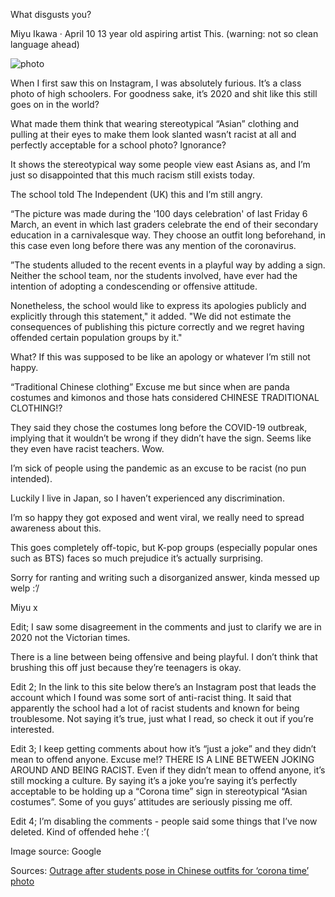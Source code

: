 What disgusts you?

Miyu Ikawa
·
April 10
13 year old aspiring artist
This. (warning: not so clean language ahead)

![photo](https://raw.githubusercontent.com/zhengkai/translate/master/quora/202005/assets/02.jpg)

When I first saw this on Instagram, I was absolutely furious. It’s a class photo of high schoolers. For goodness sake, it’s 2020 and shit like this still goes on in the world?

What made them think that wearing stereotypical “Asian” clothing and pulling at their eyes to make them look slanted wasn’t racist at all and perfectly acceptable for a school photo? Ignorance?

It shows the stereotypical way some people view east Asians as, and I’m just so disappointed that this much racism still exists today.

The school told The Independent (UK) this and I’m still angry.

“The picture was made during the '100 days celebration' of last Friday 6 March, an event in which last graders celebrate the end of their secondary education in a carnivalesque way. They choose an outfit long beforehand, in this case even long before there was any mention of the coronavirus.

”The students alluded to the recent events in a playful way by adding a sign. Neither the school team, nor the students involved, have ever had the intention of adopting a condescending or offensive attitude.

Nonetheless, the school would like to express its apologies publicly and explicitly through this statement," it added. "We did not estimate the consequences of publishing this picture correctly and we regret having offended certain population groups by it."

What? If this was supposed to be like an apology or whatever I’m still not happy.

“Traditional Chinese clothing” Excuse me but since when are panda costumes and kimonos and those hats considered CHINESE TRADITIONAL CLOTHING!?

They said they chose the costumes long before the COVID-19 outbreak, implying that it wouldn’t be wrong if they didn’t have the sign. Seems like they even have racist teachers. Wow.

I’m sick of people using the pandemic as an excuse to be racist (no pun intended).

Luckily I live in Japan, so I haven’t experienced any discrimination.

I’m so happy they got exposed and went viral, we really need to spread awareness about this.

This goes completely off-topic, but K-pop groups (especially popular ones such as BTS) faces so much prejudice it’s actually surprising.

Sorry for ranting and writing such a disorganized answer, kinda messed up welp :’/

Miyu x

Edit; I saw some disagreement in the comments and just to clarify we are in 2020 not the Victorian times.

There is a line between being offensive and being playful. I don’t think that brushing this off just because they’re teenagers is okay.

Edit 2; In the link to this site below there’s an Instagram post that leads the account which I found was some sort of anti-racist thing. It said that apparently the school had a lot of racist students and known for being troublesome. Not saying it’s true, just what I read, so check it out if you’re interested.

Edit 3; I keep getting comments about how it’s “just a joke” and they didn’t mean to offend anyone. Excuse me!? THERE IS A LINE BETWEEN JOKING AROUND AND BEING RACIST. Even if they didn’t mean to offend anyone, it’s still mocking a culture. By saying it’s a joke you’re saying it’s perfectly acceptable to be holding up a “Corona time” sign in stereotypical “Asian costumes”. Some of you guys’ attitudes are seriously pissing me off.

Edit 4; I’m disabling the comments - people said some things that I’ve now deleted. Kind of offended hehe :’(

Image source: Google

Sources: [Outrage after students pose in Chinese outfits for ‘corona time’ photo](https://www.google.co.jp/amp/s/www.independent.co.uk/news/world/europe/coronavirus-racism-outrage-college-waregem-belgium-students-corona-time-a9394531.html)
